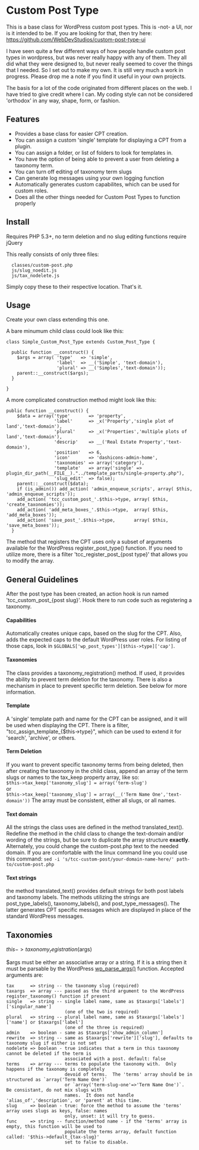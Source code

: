 # Custom Post Type

This is a base class for WordPress custom post types.  This is -not- a UI, nor is it intended to be.  If you are looking for that, then try here: https://github.com/WebDevStudios/custom-post-type-ui

I have seen quite a few different ways of how people handle custom post types in wordpress, but was never really happy with any of them.  They all did what they were designed to, but never really seemed to cover the things that I needed.  So I set out to make my own.  It is still very much a work in progress.  Please drop me a note if you find it useful in your own projects.

The basis for a lot of the code originated from different places on the web.  I have tried to give credit where I can.  My coding style can not be considered 'orthodox' in any way, shape, form, or fashion.

## Features

* Provides a base class for easier CPT creation.
* You can assign a custom 'single' template for displaying a CPT from a plugin.
* You can assign a folder, or list of folders to look for templates in.
* You have the option of being able to prevent a user from deleting a taxonomy term.
* You can turn off editing of taxonomy term slugs
* Can generate log messages using your own logging function
* Automatically generates custom capabilites, which can be used for custom roles.
* Does all the other things needed for Custom Post Types to function properly

## Install

Requires PHP 5.3+, no term deletion and no slug editing functions require jQuery

This really consists of only three files:
```
  classes/custom-post.php
  js/slug_noedit.js
  js/tax_nodelete.js
```
Simply copy these to their respective location.  That's it.

## Usage

Create your own class extending this one.

A bare minumum child class could look like this:
```
class Simple_Custom_Post_Type extends Custom_Post_Type {

  public function __construct() {
    $args = array( 'type'   => 'simple',
                   'label'  => __('Simple', 'text-domain'),
                   'plural' => __('Simples','text-domain'));
    parent::__construct($args);
  }

}
```

A more complicated construction method might look like this:
```
public function __construct() {
    $data = array('type'       => 'property',
                  'label'      => _x('Property','single plot of land','text-domain'),
                  'plural'     => _x('Properties','multiple plots of land','text-domain'),
                  'descrip'    => __('Real Estate Property','text-domain'),
                  'position'   => 6,
                  'icon'       => 'dashicons-admin-home',
                  'taxonomies' => array('category'),
                  'template'   => array('single' => plugin_dir_path(__FILE__)."../template_parts/single-property.php"),
                  'slug_edit'  => false);
    parent::__construct($data);
    if (is_admin()) add_action( 'admin_enqueue_scripts', array( $this, 'admin_enqueue_scripts'));
    add_action( 'tcc_custom_post_'.$this->type, array( $this, 'create_taxonomies'));
    add_action( 'add_meta_boxes_'.$this->type,  array( $this, 'add_meta_boxes'));
    add_action( 'save_post_'.$this->type,       array( $this, 'save_meta_boxes'));
  }
```
The method that registers the CPT uses only a subset of arguments available for the WordPress register_post_type() function.  If you need to utilize more, there is a filter 'tcc_register_post_{post type}' that allows you to modify the array.

## General Guidelines

After the post type has been created, an action hook is run named 'tcc_custom_post_{post slug}'.  Hook there to run code such as registering a taxonomy.

#### Capabilities
Automatically creates unique caps, based on the slug for the CPT.  Also, adds the expected caps to the default WordPress user roles. For listing of those caps, look in `$GLOBALS['wp_post_types'][$this->type]['cap']`.

#### Taxonomies
The class provides a taxonomy_registration() method.  If used, it provides the ability to prevent term deletion for the taxonomy.  There is also a mechanism in place to prevent specific term deletion.  See below for more information.

#### Template
A 'single' template path and name for the CPT can be assigned, and it will be used when displaying the CPT.  There is a filter, "tcc_assign_template_{$this->type}", which can be used to extend it for 'search', 'archive', or others.

#### Term Deletion
If you want to prevent specific taxonomy terms from being deleted, then after creating the taxonomy in the child class, append an array of the term slugs or names to the tax_keep property array, like so:<br>
`$this->tax_keep['taxonomy_slug'] = array('term-slug')`<br>
or<br>
`$this->tax_keep['taxonomy_slug'] = array(__('Term Name One','text-domain'))`
The array must be consistent, either all slugs, or all names.

#### Text domain
All the strings the class uses are defined in the method translated_text().  Redefine the method in the child class to change the text-domain and/or wording of the strings, but be sure to duplicate the array structure __exactly__.  Alternately, you could change the custom-post.php text to the needed domain.  If you are comfortable with the linux command line you could use this command:  `sed -i 's/tcc-custom-post/your-domain-name-here/' path-to/custom-post.php`

#### Text strings
the method translated_text() provides default strings for both post labels and taxonomy labels.  The methods utilizing the strings are post_type_labels(), taxonomy_labels(), and post_type_messages().  The latter generates CPT specific messages which are displayed in place of the standard WordPress messages.

## Taxonomies

$this->taxonomy_registration($args)

$args must be either an associative array or a string.  If it is a string then it must be parsable by the WordPress [wp_parse_args()](http://codex.wordpress.org/Function_Reference/wp_parse_args) function.  Accepted arguments are:
```
tax      => string -- the taxonomy slug (required)
taxargs  => array --- passed as the third argument to the WordPress register_taxonomy() function if present
single   => string -- single label name, same as $taxargs['labels']['singular_name']
                      (one of the two is required)
plural   => string -- plural label name, same as $taxargs['labels']['name'] or $taxargs['label']
                      (one of the three is required)
admin    => boolean - same as $taxargs['show_admin_column']
rewrite  => string -- same as $taxargs['rewrite']['slug'], defaults to taxonomy slug if either is not set
nodelete => boolean - true indicates that a term in this taxonomy cannot be deleted if the term is
                      associated with a post. default: false
terms    => array --- terms to populate the taxonomy with.  Only happens if the taxonomy is completely
                      devoid of terms.  The 'terms' array should be in structured as `array('Term Name One')`
                      or `array('term-slug-one'=>'Term Name One')`.  Be consistant, do not mix slugs with
                      names.  It does not handle 'alias_of','description', or 'parent' at this time.
slug     => boolean - true: force the method to assume the 'terms' array uses slugs as keys, false: names
                      only, unset: it will try to guess.
func     => string -- function/method name - if the 'terms' array is empty, this function will be used to
                      populate the terms array, default function called: '$this->default_{tax-slug}'
                      set to false to disable.
```

